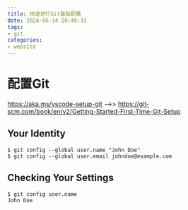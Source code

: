 ```yaml
---
title: 快速进行Git基础配置
date: 2024-06-14 20:49:33
tags:
- git
categories:
- website
---
```


# 配置Git

https://aka.ms/vscode-setup-git -->>
   https://git-scm.com/book/en/v2/Getting-Started-First-Time-Git-Setup

<!-- more -->


## Your Identity
```shell
$ git config --global user.name "John Doe"
$ git config --global user.email johndoe@example.com
```

## Checking Your Settings

```shell
$ git config user.name
John Doe
```